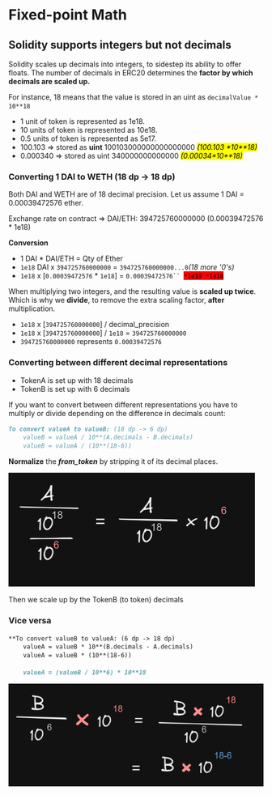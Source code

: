 # Fixed-point Math

## Solidity supports integers but not decimals

Solidity scales up decimals into integers, to sidestep its ability to offer floats. The number of decimals in ERC20 determines the **factor by which decimals are scaled up.**

For instance, 18 means that the value is stored in an uint as `decimalValue * 10**18`

* 1 unit of token is represented as 1e18.
* 10 units of token is represented as 10e18.
* 0.5 units of token is represented as 5e17.
* 100.103 => stored as **uint** 100103000000000000000  _<mark style="background-color:yellow;">(100.103 \*10\*\*18)</mark>_
* 0.000340 => stored as uint 340000000000000  _<mark style="background-color:yellow;">(0.00034\*10\*\*18)</mark>_

### Converting 1 DAI to WETH (18 dp -> 18 dp)

Both DAI and WETH are of 18 decimal precision. Let us assume 1 DAI = 0.00039472576 ether.

Exchange rate on contract => DAI/ETH: 394725760000000 (0.00039472576 \* 1e18)&#x20;

**Conversion**

* 1 DAI \* DAI/ETH = Qty of Ether
* `1e18` DAI x `394725760000000` = `394725760000000...0`_(18 more '0's)_
* `1e18` x \[`0.00039472576` \* `1e18`] = `0.00039472576`` `<mark style="background-color:red;">`*1e18 *1e18`</mark>

When multiplying two integers, and the resulting value is **scaled up twice**. Which is why we **divide**, to remove the extra scaling factor, **after** multiplication.

* `1e18` x \[`394725760000000`] / decimal\_precision&#x20;
* `1e18` x \[`394725760000000`] / `1e18` = `394725760000000`&#x20;
* `394725760000000` represents `0.00039472576`&#x20;

### **Converting between different decimal representations**

* TokenA is set up with 18 decimals
* TokenB is set up with 6 decimals

If you want to convert between different representations you have to multiply or divide depending on the difference in decimals count:

```markdown
To convert valueA to valueB: (18 dp -> 6 dp)
    valueB = valueA / 10**(A.decimals - B.decimals)
    valueB = valueA / (10**(18-6))
```

**Normalize** the _**from\_token**_ by stripping it of its decimal places.&#x20;

![](<../../.gitbook/assets/image (95).png>)

Then we scale up by the TokenB (to token) decimals

### Vice versa

```markdown
**To convert valueB to valueA: (6 dp -> 18 dp)
    valueA = valueB * 10**(B.decimals - A.decimals)
    valueA = valueB * (10**(18-6))

    valueA = (valueB / 10**6) * 10**18
```

![](<../../.gitbook/assets/image (28).png>)
